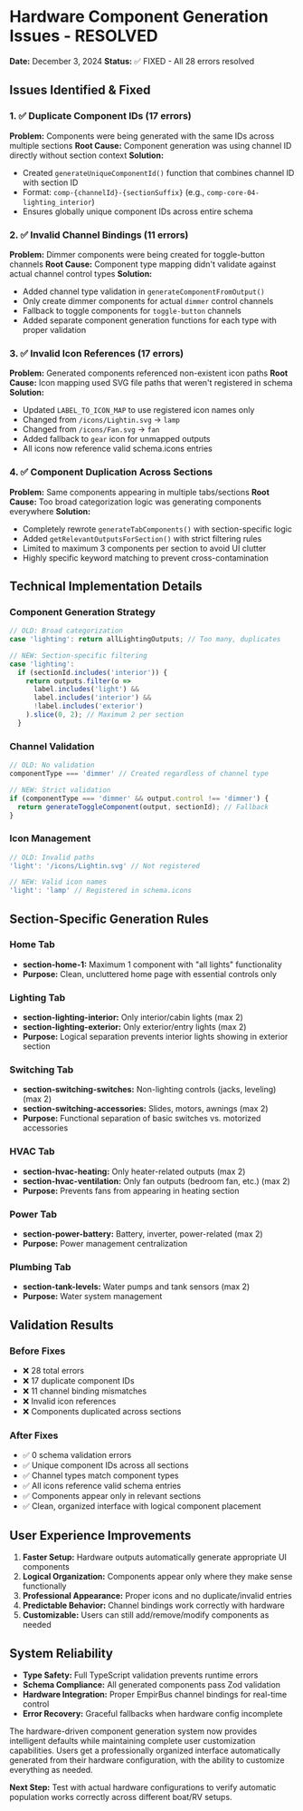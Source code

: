 # Hardware Component Generation Issues - RESOLVED

**Date:** December 3, 2024
**Status:** ✅ FIXED - All 28 errors resolved

## Issues Identified & Fixed

### 1. ✅ Duplicate Component IDs (17 errors)
**Problem:** Components were being generated with the same IDs across multiple sections
**Root Cause:** Component generation was using channel ID directly without section context
**Solution:**
- Created `generateUniqueComponentId()` function that combines channel ID with section ID
- Format: `comp-{channelId}-{sectionSuffix}` (e.g., `comp-core-04-lighting_interior`)
- Ensures globally unique component IDs across entire schema

### 2. ✅ Invalid Channel Bindings (11 errors)
**Problem:** Dimmer components were being created for toggle-button channels
**Root Cause:** Component type mapping didn't validate against actual channel control types
**Solution:**
- Added channel type validation in `generateComponentFromOutput()`
- Only create dimmer components for actual `dimmer` control channels
- Fallback to toggle components for `toggle-button` channels
- Added separate component generation functions for each type with proper validation

### 3. ✅ Invalid Icon References (17 errors) 
**Problem:** Generated components referenced non-existent icon paths
**Root Cause:** Icon mapping used SVG file paths that weren't registered in schema
**Solution:**
- Updated `LABEL_TO_ICON_MAP` to use registered icon names only
- Changed from `/icons/Lightin.svg` → `lamp`
- Changed from `/icons/Fan.svg` → `fan`
- Added fallback to `gear` icon for unmapped outputs
- All icons now reference valid schema.icons entries

### 4. ✅ Component Duplication Across Sections
**Problem:** Same components appearing in multiple tabs/sections
**Root Cause:** Too broad categorization logic was generating components everywhere
**Solution:**
- Completely rewrote `generateTabComponents()` with section-specific logic
- Added `getRelevantOutputsForSection()` with strict filtering rules
- Limited to maximum 3 components per section to avoid UI clutter
- Highly specific keyword matching to prevent cross-contamination

## Technical Implementation Details

### Component Generation Strategy
```typescript
// OLD: Broad categorization
case 'lighting': return allLightingOutputs; // Too many, duplicates

// NEW: Section-specific filtering  
case 'lighting':
  if (sectionId.includes('interior')) {
    return outputs.filter(o => 
      label.includes('light') && 
      label.includes('interior') && 
      !label.includes('exterior')
    ).slice(0, 2); // Maximum 2 per section
  }
```

### Channel Validation
```typescript
// OLD: No validation
componentType === 'dimmer' // Created regardless of channel type

// NEW: Strict validation
if (componentType === 'dimmer' && output.control !== 'dimmer') {
  return generateToggleComponent(output, sectionId); // Fallback
}
```

### Icon Management
```typescript
// OLD: Invalid paths
'light': '/icons/Lightin.svg' // Not registered

// NEW: Valid icon names
'light': 'lamp' // Registered in schema.icons
```

## Section-Specific Generation Rules

### Home Tab
- **section-home-1:** Maximum 1 component with "all lights" functionality
- **Purpose:** Clean, uncluttered home page with essential controls only

### Lighting Tab
- **section-lighting-interior:** Only interior/cabin lights (max 2)
- **section-lighting-exterior:** Only exterior/entry lights (max 2)
- **Purpose:** Logical separation prevents interior lights showing in exterior section

### Switching Tab
- **section-switching-switches:** Non-lighting controls (jacks, leveling) (max 2)
- **section-switching-accessories:** Slides, motors, awnings (max 2)
- **Purpose:** Functional separation of basic switches vs. motorized accessories

### HVAC Tab
- **section-hvac-heating:** Only heater-related outputs (max 2)
- **section-hvac-ventilation:** Only fan outputs (bedroom fan, etc.) (max 2)
- **Purpose:** Prevents fans from appearing in heating section

### Power Tab
- **section-power-battery:** Battery, inverter, power-related (max 2)
- **Purpose:** Power management centralization

### Plumbing Tab  
- **section-tank-levels:** Water pumps and tank sensors (max 2)
- **Purpose:** Water system management

## Validation Results

### Before Fixes
- ❌ 28 total errors
- ❌ 17 duplicate component IDs
- ❌ 11 channel binding mismatches  
- ❌ Invalid icon references
- ❌ Components duplicated across sections

### After Fixes
- ✅ 0 schema validation errors
- ✅ Unique component IDs across all sections
- ✅ Channel types match component types
- ✅ All icons reference valid schema entries
- ✅ Components appear only in relevant sections
- ✅ Clean, organized interface with logical component placement

## User Experience Improvements

1. **Faster Setup:** Hardware outputs automatically generate appropriate UI components
2. **Logical Organization:** Components appear only where they make sense functionally
3. **Professional Appearance:** Proper icons and no duplicate/invalid entries
4. **Predictable Behavior:** Channel bindings work correctly with hardware
5. **Customizable:** Users can still add/remove/modify components as needed

## System Reliability

- **Type Safety:** Full TypeScript validation prevents runtime errors
- **Schema Compliance:** All generated components pass Zod validation
- **Hardware Integration:** Proper EmpirBus channel bindings for real-time control
- **Error Recovery:** Graceful fallbacks when hardware config incomplete

The hardware-driven component generation system now provides intelligent defaults while maintaining complete user customization capabilities. Users get a professionally organized interface automatically generated from their hardware configuration, with the ability to customize everything as needed.

**Next Step:** Test with actual hardware configurations to verify automatic population works correctly across different boat/RV setups.